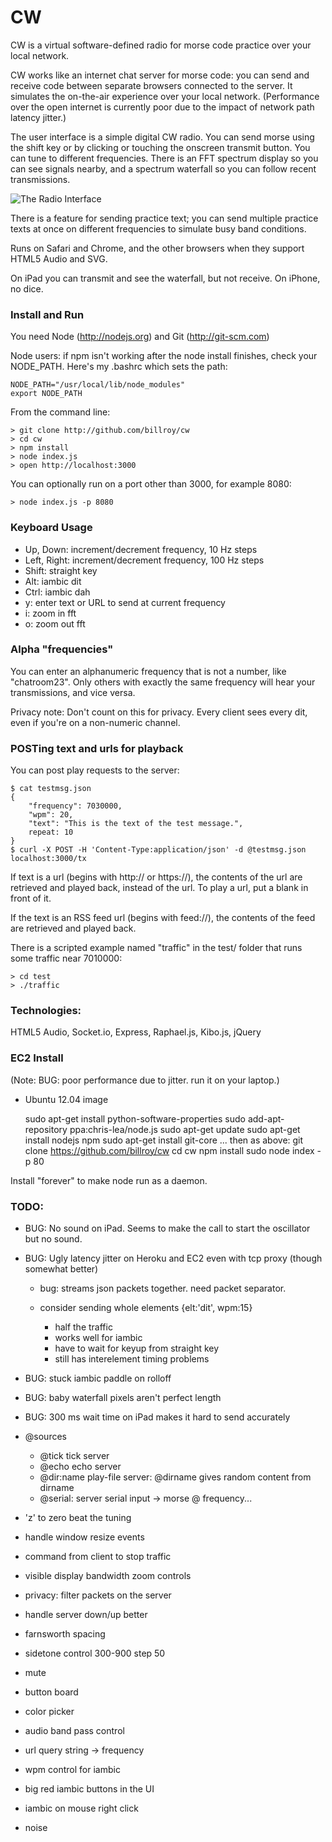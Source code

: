 # CW

CW is a virtual software-defined radio for morse code practice over your local network.

CW works like an internet chat server for morse code: you can send and receive code between separate browsers connected to the server.  It simulates the on-the-air experience over your local network.  (Performance over the open internet is currently poor due to the impact of network path latency jitter.)

The user interface is a simple digital CW radio.  You can send morse using the shift key or by clicking or touching the onscreen transmit button.  You can tune to different frequencies.  There is an FFT spectrum display so you can see signals nearby, and a spectrum waterfall so you can follow recent transmissions.

![The Radio Interface](https://raw.github.com/billroy/cw/master/screenshot.png)

There is a feature for sending practice text; you can send multiple practice texts at once on different frequencies to simulate busy band conditions.

Runs on Safari and Chrome, and the other browsers when they support HTML5 Audio and SVG.  

On iPad you can transmit and see the waterfall, but not receive.  On iPhone, no dice.

### Install and Run

You need Node (http://nodejs.org) and Git (http://git-scm.com)

Node users: if npm isn't working after the node install finishes, check your NODE_PATH.  Here's my .bashrc which sets the path:

	NODE_PATH="/usr/local/lib/node_modules"
	export NODE_PATH

From the command line:

	> git clone http://github.com/billroy/cw
	> cd cw
	> npm install
	> node index.js
	> open http://localhost:3000

You can optionally run on a port other than 3000, for example 8080:

	> node index.js -p 8080

### Keyboard Usage

- Up, Down: increment/decrement frequency, 10 Hz steps
- Left, Right: increment/decrement frequency, 100 Hz steps
- Shift: straight key
- Alt: iambic dit
- Ctrl: iambic dah
- y: enter text or URL to send at current frequency
- i: zoom in fft
- o: zoom out fft


### Alpha "frequencies"

You can enter an alphanumeric frequency that is not a number, like "chatroom23".  Only others with exactly the same frequency will hear your transmissions, and vice versa.

Privacy note: Don't count on this for privacy.  Every client sees every dit, even if you're on a non-numeric channel.


### POSTing text and urls for playback

You can post play requests to the server:

	$ cat testmsg.json 
	{
		"frequency": 7030000,
		"wpm": 20,
		"text": "This is the text of the test message.",
		repeat: 10
	}
	$ curl -X POST -H 'Content-Type:application/json' -d @testmsg.json localhost:3000/tx

If text is a url (begins with http:// or https://), the contents of the url are retrieved and played back, instead of the url.  To play a url, put a blank in front of it.

If the text is an RSS feed url (begins with feed://), the contents of the feed are retrieved and played back.

There is a scripted example named "traffic" in the test/ folder that runs some traffic near 7010000:

	> cd test
	> ./traffic

### Technologies:

HTML5 Audio, Socket.io, Express, Raphael.js, Kibo.js, jQuery

### EC2 Install

(Note: BUG: poor performance due to jitter.  run it on your laptop.)

- Ubuntu 12.04 image

	sudo apt-get install python-software-properties
	sudo add-apt-repository ppa:chris-lea/node.js
	sudo apt-get update
	sudo apt-get install nodejs npm
	sudo apt-get install git-core
	... then as above:
	git clone https://github.com/billroy/cw
	cd cw
	npm install
	sudo node index -p 80

Install "forever" to make node run as a daemon.
	
### TODO:

- BUG: No sound on iPad.  Seems to make the call to start the oscillator but no sound.

- BUG: Ugly latency jitter on Heroku and EC2
	even with tcp proxy (though somewhat better)
	- bug: streams json packets together.  need packet separator.

	- consider sending whole elements {elt:'dit', wpm:15}
		- half the traffic
		- works well for iambic
		- have to wait for keyup from straight key
		- still has interelement timing problems

- BUG: stuck iambic paddle on rolloff

- BUG: baby waterfall pixels aren't perfect length

- BUG: 300 ms wait time on iPad makes it hard to send accurately

- @sources
	- @tick tick server
	- @echo echo server
	- @dir:name play-file server: @dirname gives random content from dirname
	- @serial: server serial input -> morse @ frequency...

- 'z' to zero beat the tuning
- handle window resize events
- command from client to stop traffic
- visible display bandwidth zoom controls
- privacy: filter packets on the server
- handle server down/up better
- farnsworth spacing
- sidetone control 300-900 step 50	
- mute
- button board
- color picker
- audio band pass control
- url query string -> frequency
- wpm control for iambic
- big red iambic buttons in the UI
- iambic on mouse right click
- noise
